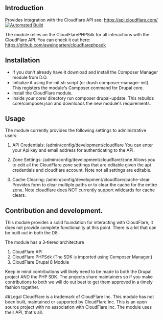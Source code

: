## Introduction
Provides integration with the Cloudflare API see: https://api.cloudflare.com/
[![Automated Build](https://travis-ci.org/adweingarten/cloudflare.svg?branch=master)](https://travis-ci.org/adweingarten/cloudflare)


The module relies on the CloudFlarePHPSdk for all interactions with the 
CloudFlare API.  You can check it out here:  https://github.com/aweingarten/cloudflarephpsdk

## Installation
- If you don't already have it download and install the Composer Manager module 
  from D.O.
- Initialize it using the init.sh script (or drush composer-manager-init).
  This registers the module's Composer command for Drupal core.
- Install the CloudFlare module.
- Inside your core/ directory run composer drupal-update.
    This rebuilds core/composer.json and downloads the new module's requirements.


## Usage
The module currently provides the following settings to administrative users:
1. API Credentials:  /admin/config/development/cloudflare
You can enter your Api key and email address for authenticating to the API.

1. Zone Settings: /admin/config/development/cloudflare/zone
Allows you to edit all the CloudFlare zone settings that are editable given the
api credentials and cloudflare account.  Note not all settings are editable. 

1. Cache Clearing:  /admin/config/development/cloudflare/cache-clear
Provides form to clear multiple paths or to clear the cache for the entire zone.
Note cloudflare does NOT currently support wildcards for cache clears.  


## Contribution and development.  
This module provides a solid foundation for interacting with CloudFlare, it 
does not provide complete functionality at this point.  There is a lot that can 
be built out in both the D8.  


The module has a 3-tiered architecture
1. CloudFlare API
1. CloudFlare PHPSdk  (The SDK is imported using Composer Manager.)
1. CloudFlare Drupal 8 Module

Keep in mind contributions will likely need to be made to both the Drupal 
project AND the PHP SDK.  The projects share maintainers so if you make 
contributions to both we will do out best to get them approved in a timely 
fashion together.

##Legal
CloudFlare is a trademark of CloudFlare Inc.  This module has not been built,
maintained or supported by CloudFlare Inc.  This is an open source project with 
no association with CloudFlare Inc.  The module uses their API, that's all. 
